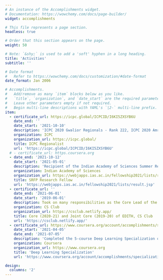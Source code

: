 ```yaml
---
# An instance of the Accomplishments widget.
# Documentation: https://wowchemy.com/docs/page-builder/
widget: accomplishments

# This file represents a page section.
headless: true

# Order that this section appears on the page.
weight: 50

# Note: `&shy;` is used to add a 'soft' hyphen in a long heading.
title: 'Activities'
subtitle: ''

# Date format
#   Refer to https://wowchemy.com/docs/customization/#date-format
date_format: Jan 2006

# Accomplishments.
#   Add/remove as many `item` blocks below as you like.
#   `title`, `organization`, and `date_start` are the required parameters.
#   Leave other parameters empty if not required.
#   Begin multi-line descriptions with YAML's `|2-` multi-line prefix.
item:
  - certificate_url: https://icpc.global/ICPCID/I6KI5ZXSYB6U
    date_end: ''
    date_start: '2021-10-10'
    description: 'ICPC 2020 Gwalior Regionals - Rank 222, ICPC 2020 Amritapuri Regionals - Rank 342'
    organization: ICPC
    organization_url: https://icpc.global/
    title: ICPC Regionalist 
    url: 'https://icpc.global/ICPCID/I6KI5ZXSYB6U'
  # - certificate_url: https.coursera.org
  - date_end: '2021-10-12'
    date_start: '2021-05-01'
    description: 'Recipient of the Indian Academy of Sciences Summer Research Fellowship (SRFP) 2021.'
    organization: Indian Academy of Sciences
    organization_url: https://webjapps.ias.ac.in/fellowship2021/lists/result.jsp
    title: SRFP Research Fellow
    url: 'https://webjapps.ias.ac.in/fellowship2021/lists/result.jsp'
  - certificate_url: ''
    date_end: '2021-06-01'
    date_start: '2019-06-01'
    description: Took on many responsibilities as the Core Lead of the EDITH (Education in IT and Hardware) Section of the CS Club, IIITDM Kancheepuram. Also led the HPC Track of CS Club by organizing workshops and sessions on HPC.
    organization: CS Club
    organization_url: https://csclub.netlify.app/
    title: Core (2020-21) and Joint Core (2019-20) of EDITH, CS Club
    url: 'https://csclub.netlify.app/'
  - certificate_url: https://www.coursera.org/account/accomplishments/specialization/certificate/UX4W4PNMPKP7
    date_start: '2021-04-05'
    date_end: '2021-07-05'
    description: 'Completed the 5-course Deep Learning Specialization on Coursera.'
    organization: Coursera
    organization_url: https://www.coursera.org
    title: 'Deep Learning Specialization'
    url: 'https://www.coursera.org/account/accomplishments/specialization/certificate/UX4W4PNMPKP7'

design:
  columns: '2'
---
```


